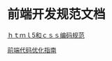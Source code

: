 # 前端开发规范文档
[ｈｔｍｌ5和ｃｓｓ编码规范](http://codeguide.bootcss.com/)

[前端代码优化指南](http://segmentfault.com/a/1190000002587334?utm_source=weekly&utm_medium=email&utm_campaign=email_weekly)
